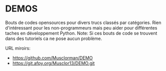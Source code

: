 # DEMOS

Bouts de codes opensources pour divers trucs classés par catégories.
Rien d'intéressant pour les non-programmeurs mais peu aider pour différentes taches en développement Python.
Note: Si ces bouts de code se trouvent dans des tutoriels ca ne pose aucun problème.

URL miroirs:
- https://github.com/Musclorman/DEMO
- https://git.afpy.org/Musclor13/DEMO.git

